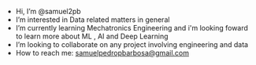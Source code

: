 - Hi, I’m @samuel2pb
- I’m interested in Data related matters in general
- I’m currently learning Mechatronics Engineering and i'm looking foward to learn more about ML , AI and Deep Learning
- I’m looking to collaborate on any project involving engineering and data
- How to reach me: samuelpedropbarbosa@gmail.com
